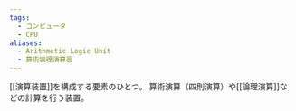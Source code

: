 ```yaml
---
tags:
  - コンピュータ
  - CPU
aliases:
  - Arithmetic Logic Unit
  - 算術論理演算器
---
```

[[演算装置]]を構成する要素のひとつ。
算術演算（四則演算）や[[論理演算]]などの計算を行う装置。